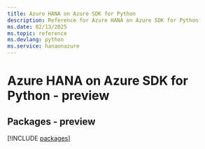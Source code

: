 ```yaml
---
title: Azure HANA on Azure SDK for Python
description: Reference for Azure HANA on Azure SDK for Python
ms.date: 02/13/2025
ms.topic: reference
ms.devlang: python
ms.service: hanaonazure
---
```

# Azure HANA on Azure SDK for Python - preview
## Packages - preview
[!INCLUDE [packages](hana-on-azure-index.md)]
